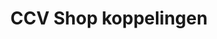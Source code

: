 ---
title: CCV Shop koppelingen
key: ccvshop
image: /images/@stock/ccvshop-koppelingen.png
link_to: /koppelingen/ccvshop
klass: webshop
layout: koppelingen
referral-url: https://www.ccvshop.nl/index.php?Partner=r4awyf0u 
---
